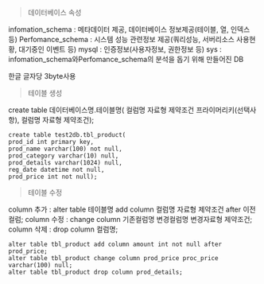 > 데이터베이스 속성

infomation_schema 	: 메타데이터 제공, 데이터베이스 정보제공(테이블, 열, 인덱스 등)
Perfomance_schema 	: 시스템 성능 관련정보 제공(쿼리성능, 서버리소스 사용현황, 대기중인 이벤트 등)
mysql 			: 인증정보(사용자정보, 권한정보 등)
sys 			: infomation_schema와Perfomance_schema의 분석을 돕기 위해 만들어진 DB

한글 글자당 3byte사용


> 테이블 생성

create table 데이터베이스명.테이블명(
컬럼명 자료형 제약조건 프라이머리키(선택사항),
컬럼명 자료형 제약조건);

```  mysql
create table test2db.tbl_product(
prod_id int primary key,
prod_name varchar(100) not null,
prod_category varchar(10) null,
prod_details varchar(1024) null,
reg_date datetime not null,
prod_price int not null);
```


> 테이블 수정

column 추가 : alter table 테이블명 add column 컬럼명 자료형 제약조건 after 이전컬럼;
column 수정 : 		       change column 기존컬럼명 변경컬럼명 변경자료형 제약조건;
column 삭제 : 		       drop column 컬럼명;

``` mysql
alter table tbl_product add column amount int not null after prod_price;
alter table tbl_product change column prod_price proc_price varchar(100) null;
alter table tbl_product drop column prod_details;
```
